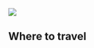 <img src="https://github.com/diasandre/where-to-travel/blob/master/src/logo.png?raw=true"/>

## Where to travel
